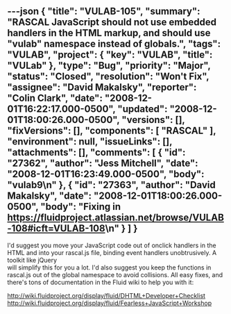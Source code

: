 ---json
{
  "title": "VULAB-105",
  "summary": "RASCAL JavaScript should not use embedded handlers in the HTML markup, and should use \"vulab\" namespace instead of globals.",
  "tags": "VULAB",
  "project": {
    "key": "VULAB",
    "title": "VULab"
  },
  "type": "Bug",
  "priority": "Major",
  "status": "Closed",
  "resolution": "Won't Fix",
  "assignee": "David Makalsky",
  "reporter": "Colin Clark",
  "date": "2008-12-01T16:22:17.000-0500",
  "updated": "2008-12-01T18:00:26.000-0500",
  "versions": [],
  "fixVersions": [],
  "components": [
    "RASCAL"
  ],
  "environment": null,
  "issueLinks": [],
  "attachments": [],
  "comments": [
    {
      "id": "27362",
      "author": "Jess Mitchell",
      "date": "2008-12-01T16:23:49.000-0500",
      "body": "vulab9\n"
    },
    {
      "id": "27363",
      "author": "David Makalsky",
      "date": "2008-12-01T18:00:26.000-0500",
      "body": "Fixing in <https://fluidproject.atlassian.net/browse/VULAB-108#icft=VULAB-108>\n"
    }
  ]
}
---
I'd suggest you move your JavaScript code out of onclick handlers in the HTML and into your rascal.js file, binding event handlers unobtrusively. A toolkit like jQuery\
will simplify this for you a lot. I'd also suggest you keep the functions in rascal.js out of the global namespace to avoid collisions. All easy fixes, and there's tons of documentation in the Fluid wiki to help you with it:

<http://wiki.fluidproject.org/display/fluid/DHTML+Developer+Checklist>\
<http://wiki.fluidproject.org/display/fluid/Fearless+JavaScript+Workshop>

        